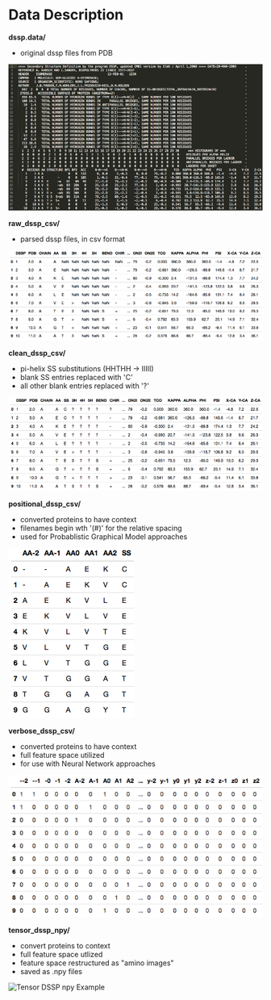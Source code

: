 # Data Description

**dssp.data/**
* original dssp files from PDB

![DSSP Example](imgs/dssp_ex.png)

**raw_dssp_csv/**
* parsed dssp files, in csv format

![Raw DSSP CSV Example](imgs/raw_dssp_csv.png)

**clean_dssp_csv/**
* pi-helix SS substitutions (HHTHH -> IIIII)
* blank SS entries replaced with 'C'
* all other blank entries replaced with '?'

![Clean DSSP CSV Example](imgs/clean_dssp_csv.png)

**positional_dssp_csv/**
* converted proteins to have context
* filenames begin wth '(#)' for the relative spacing
* used for Probablistic Graphical Model approaches

![Positional DSSP CSV Example](imgs/positional_dssp_csv.png)

**verbose_dssp_csv/**
* converted proteins to have context
* full feature space utilized 
* for use with Neural Network approaches

![Verbose DSSP CSV Example](imgs/verbose_dssp_csv.png)

**tensor_dssp_npy/**
* convert proteins to context
* full feature space utlized
* feature space restructured as "amino images"
* saved as .npy files

![Tensor DSSP npy Example](imgs/tensor_dssp_npy.png)
